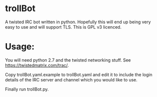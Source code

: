trollBot
========

A twisted IRC bot written in python. Hopefully this will end up being very easy to use and will support TLS. This is GPL v3 licenced.

# Usage:
You will need python 2.7 and the twisted networking stuff. See https://twistedmatrix.com/trac/.

Copy trollBot.yaml.example to trollBot.yaml and edit it to include the login details of the IRC server and channel which you would like to use.

Finally run trollBot.py.
